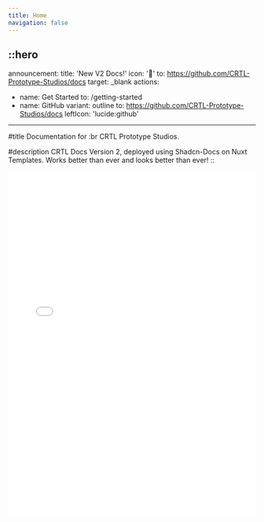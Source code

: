 ```yaml
---
title: Home
navigation: false
---
```


::hero
---
announcement:
  title: 'New V2 Docs!'
  icon: '🎉'
  to: https://github.com/CRTL-Prototype-Studios/docs
  target: _blank
actions:
  - name: Get Started
    to: /getting-started
  - name: GitHub
    variant: outline
    to: https://github.com/CRTL-Prototype-Studios/docs
    leftIcon: 'lucide:github'
---

#title
Documentation for :br CRTL Prototype Studios.

#description
CRTL Docs Version 2, deployed using Shadcn-Docs on Nuxt Templates. Works better than ever and looks better than ever!
::

<div class="border rounded-lg shadow-md">
  <iframe src="/getting-started/introduction" height="700" width="100%" class="rounded-lg" scrolling="no" frameborder="0">
</div>
